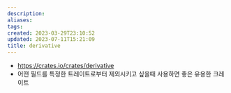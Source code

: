 ```yaml
---
description:
aliases: 
tags: 
created: 2023-03-29T23:10:52
updated: 2023-07-11T15:21:09
title: derivative
---
```

- https://crates.io/crates/derivative
- 어떤 필드를 특정한 트레이트로부터 제외시키고 싶을때 사용하면 좋은 유용한 크레이트